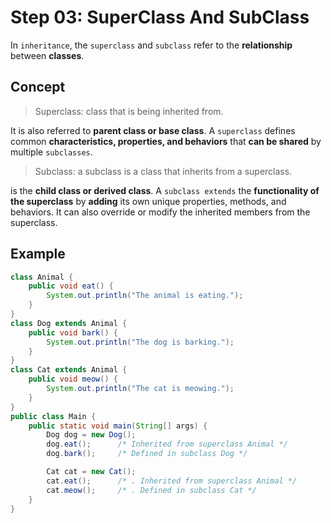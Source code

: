# Step 03: SuperClass And SubClass
In `inheritance`, the `superclass` and `subclass` refer to the **relationship** between **classes**. 

## Concept
>Superclass: class that is being inherited from.

It is also referred to **parent class or base class**. A `superclass` defines common **characteristics, properties, and behaviors** that **can be shared** by multiple `subclasses`.

>Subclass: a subclass is a class that inherits from a superclass.

is the **child class or derived class**. A `subclass extends` the **functionality of the superclass** by **adding** its own unique properties, methods, and behaviors. It can also override or modify the inherited members from the superclass.

## Example
```java
class Animal {
    public void eat() {
        System.out.println("The animal is eating.");
    }
}
class Dog extends Animal {
    public void bark() {
        System.out.println("The dog is barking.");
    }
}
class Cat extends Animal {
    public void meow() {
        System.out.println("The cat is meowing.");
    }
}
public class Main {
    public static void main(String[] args) {
        Dog dog = new Dog();
        dog.eat();      /* Inherited from superclass Animal */
        dog.bark();     /* Defined in subclass Dog */

        Cat cat = new Cat();
        cat.eat();      /* . Inherited from superclass Animal */
        cat.meow();     /* . Defined in subclass Cat */
    }
}
